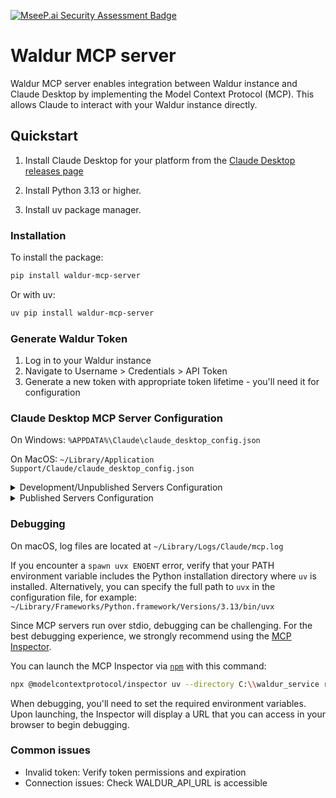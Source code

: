 [![MseeP.ai Security Assessment Badge](https://mseep.net/pr/waldur-waldur-mcp-server-badge.png)](https://mseep.ai/app/waldur-waldur-mcp-server)

# Waldur MCP server

Waldur MCP server enables integration between Waldur instance and Claude Desktop by implementing the Model Context Protocol (MCP). This allows Claude to interact with your Waldur instance directly.

## Quickstart

1. Install Claude Desktop for your platform from the [Claude Desktop releases page](https://claude.ai/download)

2. Install Python 3.13 or higher.

3. Install uv package manager.

### Installation

To install the package:

```bash
pip install waldur-mcp-server
```

Or with uv:

```bash
uv pip install waldur-mcp-server
```

### Generate Waldur Token

1. Log in to your Waldur instance
2. Navigate to Username > Credentials > API Token
3. Generate a new token with appropriate token lifetime - you'll need it for configuration

### Claude Desktop MCP Server Configuration

On Windows: `%APPDATA%\Claude\claude_desktop_config.json`

On MacOS: `~/Library/Application Support/Claude/claude_desktop_config.json`

<details>
  <summary>Development/Unpublished Servers Configuration</summary>

```json
{
  "mcpServers": {
    "waldur-mcp-server": {
      "command": "uv",
      "args": [
        "--directory",
        "C:\\waldur_service",
        "run",
        "waldur-mcp-server"
      ],
      "env": {
        "WALDUR_API_URL": "https://your-waldur-instance",
        "WALDUR_TOKEN": "your-token"
      }
    }
  }
}
```

</details>

<details>
  <summary>Published Servers Configuration</summary>

```json
{
  "mcpServers": {
    "waldur-mcp-server": {
      "command": "uvx",
      "args": [
        "waldur-mcp-server"
      ],
      "env": {
        "WALDUR_API_URL": "https://your-waldur-instance",
        "WALDUR_TOKEN": "your-token"
      }
    }
  }
}
```

</details>

### Debugging

On macOS, log files are located at `~/Library/Logs/Claude/mcp.log`

If you encounter a `spawn uvx ENOENT` error, verify that your PATH environment variable includes the Python installation directory where `uv` is installed. Alternatively, you can specify the full path to `uvx` in the configuration file, for example:
`~/Library/Frameworks/Python.framework/Versions/3.13/bin/uvx`

Since MCP servers run over stdio, debugging can be challenging. For the best debugging
experience, we strongly recommend using the [MCP Inspector](https://github.com/modelcontextprotocol/inspector).

You can launch the MCP Inspector via [`npm`](https://docs.npmjs.com/downloading-and-installing-node-js-and-npm) with this command:

```bash
npx @modelcontextprotocol/inspector uv --directory C:\\waldur_service run waldur-mcp-server
```

When debugging, you'll need to set the required environment variables. Upon launching, the Inspector will display a URL that you can access in your browser to begin debugging.

### Common issues

- Invalid token: Verify token permissions and expiration
- Connection issues: Check WALDUR_API_URL is accessible
